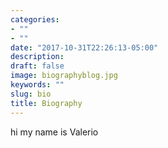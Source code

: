 ```yaml
---
categories:
- ""
- ""
date: "2017-10-31T22:26:13-05:00"
description: 
draft: false
image: biographyblog.jpg
keywords: ""
slug: bio
title: Biography
---
```


hi my name is Valerio